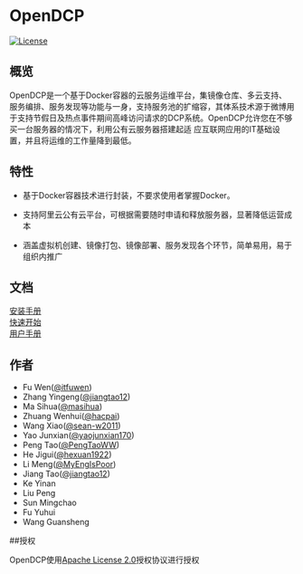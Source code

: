 # OpenDCP

[![License](https://img.shields.io/badge/License-Apache%202.0-blue.svg)](https://github.com/weibocom/opendcp/LICENSE)

## 概览

OpenDCP是一个基于Docker容器的云服务运维平台，集镜像仓库、多云支持、服务编排、服务发现等功能与一身，支持服务池的扩缩容，其体系技术源于微博用于支持节假日及热点事件期间高峰访问请求的DCP系统。OpenDCP允许您在不够买一台服务器的情况下，利用公有云服务器搭建起适
应互联网应用的IT基础设置，并且将运维的工作量降到最低。

## 特性

-   基于Docker容器技术进行封装，不要求使用者掌握Docker。

-   支持阿里云公有云平台，可根据需要随时申请和释放服务器，显著降低运营成本

-   涵盖虚拟机创建、镜像打包、镜像部署、服务发现各个环节，简单易用，易于组织内推广

## 文档
[安装手册](document/install.md)  
[快速开始](document/quick_start.md)  
[用户手册](document/usermanual.md)

## 作者
-   Fu Wen([@itfuwen](https://github.com/itfuwen))
-   Zhang Yingeng([@jiangtao12](https://github.com/goodidle))
-   Ma Sihua([@masihua](https://github.com/masihua))
-   Zhuang Wenhui([@hacpai](https://github.com/hacpai))
-   Wang Xiao([@sean-w2011](https://github.com/sean-w2011))
-   Yao Junxian([@yaojunxian170](https://github.com/yaojunxian170))
-   Peng Tao([@PengTaoWW](https://github.com/PengTaoWW))
-   He Jigui([@hexuan1922](https://github.com/hexuan1922))
-   Li Meng([@MyEngIsPoor](https://github.com/MyEngIsPoor))
-   Jiang Tao([@jiangtao12](https://github.com/jiangtao12))
-   Ke Yinan
-   Liu Peng
-   Sun Mingchao
-   Fu Yuhui
-   Wang Guansheng




##授权

OpenDCP使用[Apache License
2.0](http://www.apache.org/licenses/LICENSE-2.0)授权协议进行授权
